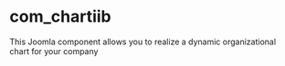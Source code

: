 # com_chartiib
This Joomla component allows you to realize a dynamic organizational chart for your company
